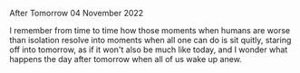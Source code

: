 After Tomorrow
04 November 2022

I remember from time to time
how those moments when humans
are worse than isolation resolve
into moments when all one can do
is sit quitly, staring off into
tomorrow, as if it won't also
be much like today, and I wonder
what happens the day after tomorrow
when all of us wake up anew.